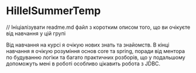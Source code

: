 # HillelSummerTemp

// Ініціалізувати readme.md файл з коротким описом того, що ви очікуєте від навчання у цій групі

Від навчання на курсі я очікую нових знать та знайомств. В кінці навчання я очікую розуміння основ core та spring,
поради від ментора по будуванню логіки та багато практичних розборів, що у подальшому допоможуть мені в роботі 
особливо цікавить робота з JDBC. 

